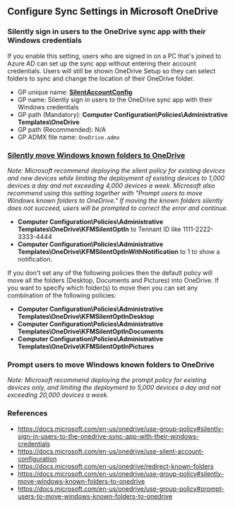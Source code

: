 ## Configure Sync Settings in Microsoft OneDrive

### Silently sign in users to the OneDrive sync app with their Windows credentials

If you enable this setting, users who are signed in on a PC that's joined to Azure AD can set up the sync app without entering their account credentials. Users will still be shown OneDrive Setup so they can select folders to sync and change the location of their OneDrive folder.

- GP unique name: **[SilentAccountConfig](https://docs.microsoft.com/en-us/onedrive/use-group-policy#silently-sign-in-users-to-the-onedrive-sync-app-with-their-windows-credentials)**
- GP name: Silently sign in users to the OneDrive sync app with their Windows credentials
- GP path (Mandatory): **Computer Configuration\Policies\Administrative Templates\OneDrive**
- GP path (Recommended): N/A
- GP ADMX file name: `OneDrive.admx`

### [Silently move Windows known folders to OneDrive](https://docs.microsoft.com/en-us/onedrive/use-group-policy#silently-move-windows-known-folders-to-onedrive)

_Note: Microsoft recommend deploying the silent policy for existing devices and new devices while limiting the deployment of existing devices to 1,000 devices a day and not exceeding 4,000 devices a week. Microsoft also recommend using this setting together with "Prompt users to move Windows known folders to OneDrive." If moving the known folders silently does not succeed, users will be prompted to correct the error and continue._

- **Computer Configuration\Policies\Administrative Templates\OneDrive\KFMSilentOptIn** to Tennant ID like 1111-2222-3333-4444
- **Computer Configuration\Policies\Administrative Templates\OneDrive\KFMSilentOptInWithNotification** to 1 to show a notification.

If you don't set any of the following policies then the default policy will move all the folders (Desktop, Documents and Pictures) into OneDrive. If you want to specify which folder(s) to move then you can set any combination of the following policies:

- **Computer Configuration\Policies\Administrative Templates\OneDrive\KFMSilentOptInDesktop**
- **Computer Configuration\Policies\Administrative Templates\OneDrive\KFMSilentOptInDocuments**
- **Computer Configuration\Policies\Administrative Templates\OneDrive\KFMSilentOptInPictures**

### Prompt users to move Windows known folders to OneDrive

_Note: Microsoft recommend deploying the prompt policy for existing devices only, and limiting the deployment to 5,000 devices a day and not exceeding 20,000 devices a week._

### References
- https://docs.microsoft.com/en-us/onedrive/use-group-policy#silently-sign-in-users-to-the-onedrive-sync-app-with-their-windows-credentials
- https://docs.microsoft.com/en-us/onedrive/use-silent-account-configuration
- https://docs.microsoft.com/en-us/onedrive/redirect-known-folders
- https://docs.microsoft.com/en-us/onedrive/use-group-policy#silently-move-windows-known-folders-to-onedrive
- https://docs.microsoft.com/en-us/onedrive/use-group-policy#prompt-users-to-move-windows-known-folders-to-onedrive
